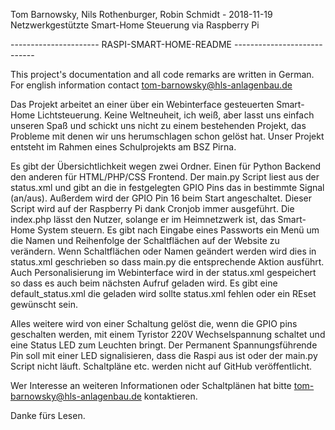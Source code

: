 Tom Barnowsky, Nils Rothenburger, Robin Schmidt - 2018-11-19
Netzwerkgestützte Smart-Home Steuerung via Raspberry Pi

---------------------- RASPI-SMART-HOME-README ----------------------------

This project's documentation and all code remarks are written in German.
For english information contact tom-barnowsky@hls-anlagenbau.de

Das Projekt arbeitet an einer über ein Webinterface gesteuerten Smart-Home
Lichtsteuerung. Keine Weltneuheit, ich weiß, aber lasst uns einfach unseren
Spaß und schickt uns nicht zu einem bestehenden Projekt, das Probleme mit
denen wir uns herumschlagen schon gelöst hat.
Unser Projekt entsteht im Rahmen eines Schulprojekts am BSZ Pirna.

Es gibt der Übersichtlichkeit wegen zwei Ordner. Einen für Python Backend
den anderen für HTML/PHP/CSS Frontend. Der main.py Script liest aus
der status.xml und gibt an die in <signal> festgelegten GPIO Pins das
in <status> bestimmte Signal (an/aus). Außerdem wird der GPIO Pin 16 beim
Start angeschaltet. Dieser Script wird auf der Raspberry
Pi dank Cronjob immer ausgeführt.
Die index.php lässt den Nutzer, solange er im Heimnetzwerk ist, das Smart-
Home System steuern. Es gibt nach Eingabe eines Passworts ein Menü um
die Namen und Reihenfolge der Schaltflächen auf der Website zu verändern.
Wenn Schaltflächen oder Namen geändert werden wird dies in status.xml
geschrieben so dass main.py die entsprechende Aktion ausführt.
Auch Personalisierung im Webinterface wird in der status.xml gespeichert
so dass es auch beim nächsten Aufruf geladen wird. Es gibt eine
default_status.xml die geladen wird sollte status.xml fehlen oder
ein REset gewünscht sein.

Alles weitere wird von einer Schaltung gelöst die, wenn die GPIO pins
geschalten werden, mit einem Tyristor 220V Wechselspannung schaltet und
eine Status LED zum Leuchten bringt.
Der Permanent Spannungsführende Pin soll mit einer LED signalisieren,
dass die Raspi aus ist oder der main.py Script nicht läuft.
Schaltpläne etc. werden nicht auf GitHub veröffentlicht.

Wer Interesse an weiteren Informationen oder Schaltplänen hat
bitte tom-barnowsky@hls-anlagenbau.de kontaktieren.

Danke fürs Lesen.
